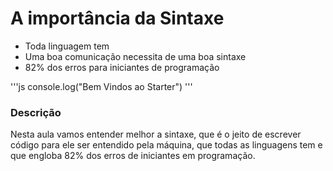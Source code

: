 # A importância da Sintaxe

* Toda linguagem tem
* Uma boa comunicação necessita de uma boa sintaxe
* 82% dos erros para iniciantes de programação

'''js
    console.log("Bem Vindos ao Starter")
'''


### Descrição
Nesta aula vamos entender melhor a sintaxe, que é o jeito de escrever código para ele ser entendido pela máquina, que todas as linguagens tem e que engloba 82% dos erros de iniciantes em programação.